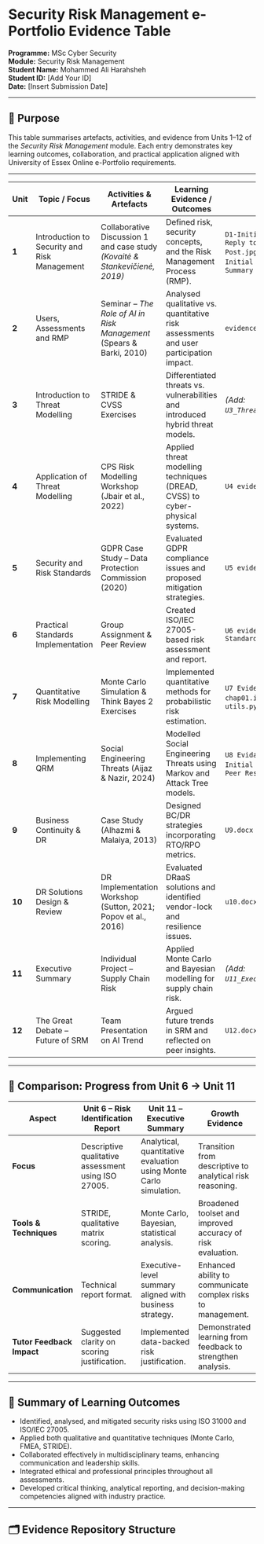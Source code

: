 # Security Risk Management e-Portfolio Evidence Table

**Programme:** MSc Cyber Security  
**Module:** Security Risk Management  
**Student Name:** Mohammed Ali Harahsheh  
**Student ID:** [Add Your ID]  
**Date:** [Insert Submission Date]  

---

## 📘 Purpose
This table summarises artefacts, activities, and evidence from Units 1–12 of the *Security Risk Management* module. Each entry demonstrates key learning outcomes, collaboration, and practical application aligned with University of Essex Online e-Portfolio requirements.

---

| Unit | Topic / Focus | Activities & Artefacts | Learning Evidence / Outcomes | Links / Files |
|------|----------------|------------------------|-------------------------------|---------------|
| **1** | Introduction to Security and Risk Management | Collaborative Discussion 1 and case study *(Kovaitė & Stankevičienė, 2019)* | Defined risk, security concepts, and the Risk Management Process (RMP). | `D1-Initial Post.jpg`, `D1-Reply to Peter Initial Post.jpg`, `D1-Peer to my Initial Post.jpg`, `D1-Summary Post.jpg` |
| **2** | Users, Assessments and RMP | Seminar – *The Role of AI in Risk Management* (Spears & Barki, 2010) | Analysed qualitative vs. quantitative risk assessments and user participation impact. | `evidence U2.docx` |
| **3** | Introduction to Threat Modelling | STRIDE & CVSS Exercises | Differentiated threats vs. vulnerabilities and introduced hybrid threat models. | *(Add: `U3_Threat_Modelling.docx`)* |
| **4** | Application of Threat Modelling | CPS Risk Modelling Workshop (Jbair et al., 2022) | Applied threat modelling techniques (DREAD, CVSS) to cyber-physical systems. | `U4 evidence.docx` |
| **5** | Security and Risk Standards | GDPR Case Study – Data Protection Commission (2020) | Evaluated GDPR compliance issues and proposed mitigation strategies. | `U5 evidence.docx` |
| **6** | Practical Standards Implementation | Group Assignment & Peer Review | Created ISO/IEC 27005-based risk assessment and report. | `U6 evidence Security Standards.docx` |
| **7** | Quantitative Risk Modelling | Monte Carlo Simulation & Think Bayes 2 Exercises | Implemented quantitative methods for probabilistic risk estimation. | `U7 Evidence.docx`, `chap01.ipynb`, `chap02.ipynb`, `utils.py` |
| **8** | Implementing QRM | Social Engineering Threats (Aijaz & Nazir, 2024) | Modelled Social Engineering Threats using Markov and Attack Tree models. | `U8 Evidance.docx`, `D2-U8-Initial Post.jpg`, `D2-U8-Peer Responce.jpg` |
| **9** | Business Continuity & DR | Case Study (Alhazmi & Malaiya, 2013) | Designed BC/DR strategies incorporating RTO/RPO metrics. | `U9.docx` |
| **10** | DR Solutions Design & Review | DR Implementation Workshop (Sutton, 2021; Popov et al., 2016) | Evaluated DRaaS solutions and identified vendor-lock and resilience issues. | `u10.docx` |
| **11** | Executive Summary | Individual Project – Supply Chain Risk | Applied Monte Carlo and Bayesian modelling for supply chain risk. | *(Add: `U11_Executive_Summary.docx`)* |
| **12** | The Great Debate – Future of SRM | Team Presentation on AI Trend | Argued future trends in SRM and reflected on peer insights. | `U12.docx` |

---

## 🔄 Comparison: Progress from Unit 6 → Unit 11

| Aspect | Unit 6 – Risk Identification Report | Unit 11 – Executive Summary | Growth Evidence |
|---------|------------------------------------|------------------------------|-----------------|
| **Focus** | Descriptive qualitative assessment using ISO 27005. | Analytical, quantitative evaluation using Monte Carlo simulation. | Transition from descriptive to analytical risk reasoning. |
| **Tools & Techniques** | STRIDE, qualitative matrix scoring. | Monte Carlo, Bayesian, statistical analysis. | Broadened toolset and improved accuracy of risk evaluation. |
| **Communication** | Technical report format. | Executive-level summary aligned with business strategy. | Enhanced ability to communicate complex risks to management. |
| **Tutor Feedback Impact** | Suggested clarity on scoring justification. | Implemented data-backed risk justification. | Demonstrated learning from feedback to strengthen analysis. |

---

## 🎯 Summary of Learning Outcomes
- Identified, analysed, and mitigated security risks using ISO 31000 and ISO/IEC 27005.  
- Applied both qualitative and quantitative techniques (Monte Carlo, FMEA, STRIDE).  
- Collaborated effectively in multidisciplinary teams, enhancing communication and leadership skills.  
- Integrated ethical and professional principles throughout all assessments.  
- Developed critical thinking, analytical reporting, and decision-making competencies aligned with industry practice.  

---

## 🗂 Evidence Repository Structure

